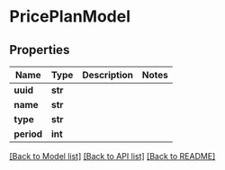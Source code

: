 # PricePlanModel

## Properties
Name | Type | Description | Notes
------------ | ------------- | ------------- | -------------
**uuid** | **str** |  | 
**name** | **str** |  | 
**type** | **str** |  | 
**period** | **int** |  | 

[[Back to Model list]](../README.md#documentation-for-models) [[Back to API list]](../README.md#documentation-for-api-endpoints) [[Back to README]](../README.md)


